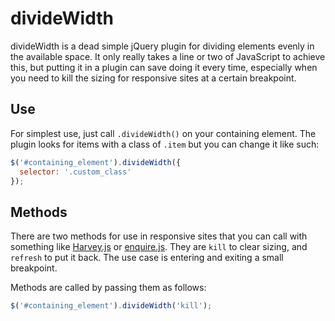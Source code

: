 # divideWidth

divideWidth is a dead simple jQuery plugin for dividing elements evenly in the available space. It only really takes a line or two of JavaScript to achieve this, but putting it in a plugin can save doing it every time, especially when you need to kill the sizing for responsive sites at a certain breakpoint.

## Use

For simplest use, just call `.divideWidth()` on your containing element. The plugin looks for items with a class of `.item` but you can change it like such:

```javascript
$('#containing_element').divideWidth({
  selector: '.custom_class'
});
```

## Methods

There are two methods for use in responsive sites that you can call with something like [Harvey.js](http://harvesthq.github.io/harvey/) or [enquire.js](http://wicky.nillia.ms/enquire.js/). They are `kill` to clear sizing, and `refresh` to put it back. The use case is entering and exiting a small breakpoint.

Methods are called by passing them as follows:

```javascript
$('#containing_element').divideWidth('kill');
```